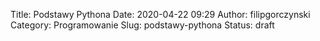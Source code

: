 Title: Podstawy Pythona
Date: 2020-04-22 09:29
Author: filipgorczynski
Category: Programowanie
Slug: podstawy-pythona
Status: draft


